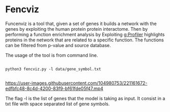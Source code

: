 # Fencviz

Funcenviz is a tool that, given a set of genes it builds a network with the genes by exploiting the human protein protein interactome. Then by performing a function enrichment analysis by Exploiting [g:Profiler](https://biit.cs.ut.ee/gprofiler/gost) highlights proteins in the network that are related to a specific function. The functions can be filtered from p-value and source database.

The usage of the tool is from command line.

```

python3 fencviz.py -l data/gene_symbol.txt


```


https://user-images.githubusercontent.com/104980753/221161672-edfbfc48-8c4d-4200-83f9-bf61fde05f47.mp4


The flag -l is the list of genes that the model is taking as input. It consist in a txt file with space separated list of gene symbols.



